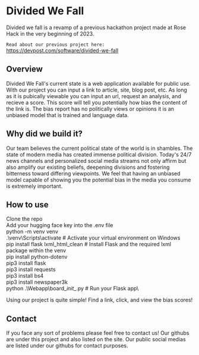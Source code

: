 # Divided We Fall 
Divided we fall is a revamp of a previous hackathon project made at Rose Hack in the very beginning of 2023.

`Read about our previous project here:`
https://devpost.com/software/divided-we-fall

## Overview
Divided We Fall's current state is a web application available for public use. With our project you can input a link to article, site, blog post, etc. As long as it is pubically viewable you can input an url, request an analysis, and recieve a score. This score will tell you potentially how bias the content of the link is. The bias report has no politically views or opinions it is an unbiased model that is trained and language data.

## Why did we build it?
Our team believes the current political state of the world is in shambles. The state of modern media has created immense political division. Today's 24/7 news channels and personalized social media streams not only affirm but also amplify our existing beliefs, deepening divisions and fostering bitterness toward differing viewpoints. We feel that having an unbiased model capable of showing you the potential bias in the media you consume is extremely important.

## How to use
Clone the repo\
Add your hugging face key into the .env file\
python -m venv venv\
.\venv\Scripts\activate  # Activate your virtual environment on Windows\
pip install flask lxml_html_clean  # Install Flask and the required lxml package within the venv\
pip install python-dotenv\
pip3 install flask\
pip3 install requests\
pip3 install bs4\
pip3 install newspaper3k\
python .\Webapp\board\__init__.py  # Run your Flask app\

Using our project is quite simple! Find a link, click, and view the bias scores! 

## Contact
If you face any sort of problems please feel free to contact us! Our githubs are under this project and also listed on the site. Our public social medias are listed under our githubs for contact purposes.